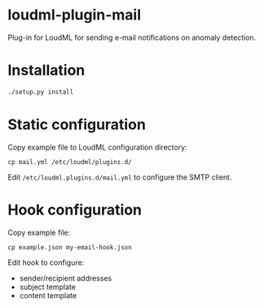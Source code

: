 # loudml-plugin-mail

Plug-in for LoudML for sending e-mail notifications on anomaly detection.

# Installation

```bash
./setup.py install
```
# Static configuration

Copy example file to LoudML configuration directory:

```
cp mail.yml /etc/loudml/plugins.d/
```

Edit `/etc/loudml.plugins.d/mail.yml` to configure the SMTP client.

# Hook configuration

Copy example file:

```
cp example.json my-email-hook.json
```

Edit hook to configure:
 - sender/recipient addresses
 - subject template
 - content template
